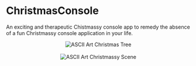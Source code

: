 # ChristmasConsole
An exciting and therapeutic Chistmassy console app to remedy the absence of a fun Christmassy console application in your life.

<p align="center">
  <img src="https://github.com/joelheath24/ChristmasConsole/blob/master/Tree.png" alt="ASCII Art Christmas Tree">
  <br><br>
  <img src="https://github.com/joelheath24/ChristmasConsole/blob/master/Banner.png" alt="ASCII Art Christmassy Scene">
</p>

